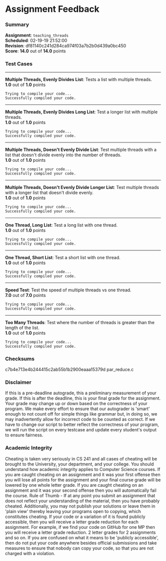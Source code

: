 # Assignment Feedback

### Summary

**Assignment**: `teaching_threads`  
**Scheduled**: 02-19-19 21:52:00  
**Revision**: df81140c241d284ca974f03a7b2b0d439a0bc450  
**Score**: **14.0** out of **14.0** points

### Test Cases
---

**Multiple Threads, Evenly Divides List**: Tests a list with multiple threads.  
**1.0** out of **1.0** points
```
Trying to compile your code...
Successfully compiled your code.
```
---

**Multiple Threads, Evenly Divides Long List**: Test a longer list with multiple threads.  
**1.0** out of **1.0** points
```
Trying to compile your code...
Successfully compiled your code.
```
---

**Multiple Threads, Doesn't Evenly Divide List**: Test multiple threads with a list that doesn't divide evenly into the number of threads.  
**1.0** out of **1.0** points
```
Trying to compile your code...
Successfully compiled your code.
```
---

**Multiple Threads, Doesn't Evenly Divide Longer List**: Test multiple threads with a longer list that doesn't divide evenly.  
**1.0** out of **1.0** points
```
Trying to compile your code...
Successfully compiled your code.
```
---

**One Thread, Long List**: Test a long list with one thread.  
**1.0** out of **1.0** points
```
Trying to compile your code...
Successfully compiled your code.
```
---

**One Thread, Short List**: Test a short list with one thread.  
**1.0** out of **1.0** points
```
Trying to compile your code...
Successfully compiled your code.
```
---

**Speed Test**: Test the speed of multiple threads vs one thread.  
**7.0** out of **7.0** points
```
Trying to compile your code...
Successfully compiled your code.
```
---

**Too Many Threads**: Test where the number of threads is greater than the length of the list.  
**1.0** out of **1.0** points
```
Trying to compile your code...
Successfully compiled your code.
```
### Checksums

c7b4e713e4b244415c2ab55b1b2900eaaa15379d par_reduce.c


### Disclaimer
If this is a pre-deadline autograde, this a preliminary measurement of your grade.
If this is after the deadline, this is your final grade for the assignment.
Your grade may change up or down based on the correctness of your program.
We make every effort to ensure that our autograder is 'smart' enough to not count off
for simple things like grammar but, in doing so, we may inadvertently allow for
incorrect code to be counted as correct.
If we have to change our script to better reflect the correctness of your program,
we will run the script on every testcase and update every student's output to ensure fairness.



### Academic Integrity
Cheating is taken very seriously in CS 241 and all cases of cheating will be brought to the University, your department, and your college.
You should understand how academic integrity applies to Computer Science courses.
If you are caught cheating on an assignment and it was your first offense then you will lose all points for the assignment and your final course
grade will be lowered by one whole letter grade. If you are caught cheating on an assignment and it was your second offense then you will automatically fail the course.
Rule of Thumb - If at any point you submit an assignment that does not reflect your understanding of the material, then you have probably cheated.
Additionally, you may not publish your solutions or leave them in 'plain view' thereby leaving your programs open to copying, which constitutes cheating.
If your code or a variation of it is found publicly accessible, then you will receive a letter grade reduction for each assignment.
For example, if we find your code on GitHub for one MP then you will receive a letter grade reduction. 2 letter grades for 2 assignments and so on.
If you are confused on what it means to be 'publicly accessible', then do not put your code anywhere besides official submissions and take measures
to ensure that nobody can copy your code, so that you are not charged with a violation.


